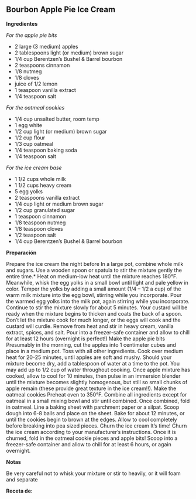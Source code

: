 ## Bourbon Apple Pie Ice Cream

**Ingredientes**

*For the apple pie bits*

- 2 large (3 medium) apples
- 2 tablespoons light (or medium) brown sugar
- 1/4 cup Berentzen’s Bushel & Barrel bourbon
- 2 teaspoons cinnamon
- 1/8 nutmeg
- 1/8 cloves
- juice of 1/2 lemon
- 1 teaspoon vanilla extract
- 1/4 teaspoon salt

*For the oatmeal cookies*

- 1/4 cup unsalted butter, room temp
- 1 egg white
- 1/2 cup light (or medium) brown sugar
- 1/2 cup flour
- 1/3 cup oatmeal
- 1/4 teaspoon baking soda
- 1/4 teaspoon salt

*For the ice cream base*

- 1 1/2 cups whole milk
- 1 1/2 cups heavy cream
- 5 egg yolks
- 2 teaspoons vanilla extract
- 1/4 cup light or medium brown sugar
- 1/2 cup granulated sugar
- 1 teaspoon cinnamon
- 1/8 teaspoon nutmeg
- 1/8 teaspoon cloves
- 1/2 teaspoon salt
- 1/4 cup Berentzen’s Bushel & Barrel bourbon

**Preparación**

Prepare the ice cream the night before
In a large pot, combine whole milk and sugars. Use a wooden spoon or spatula to stir the mixture gently the entire time.* Heat on medium-low heat until the mixture reaches 180°F. Meanwhile, whisk the egg yolks in a small bowl until light and pale yellow in color. Temper the yolks by adding a small amount (1/4 – 1/2 a cup) of the warm milk mixture into the egg bowl, stirring while you incorporate. Pour the warmed egg yolks into the milk pot, again stirring while you incorporate.
Continue to stir the mixture slowly for about 5 minutes. Your custard will be ready when the mixture begins to thicken and coats the back of a spoon. Don’t let the mixture cook for much longer, or the eggs will cook and the custard will curdle. Remove from heat and stir in heavy cream, vanilla extract, spices, and salt. Pour into a freezer-safe container and allow to chill for at least 12 hours (overnight is perfect!)
Make the apple pie bits
Presumably in the morning, cut the apples into 1 centimeter cubes and place in a medium pot. Toss with all other ingredients. Cook over medium heat for 20-25 minutes, until apples are soft and mushy. Should your mixture become dry, add a tablespoon of water at a time to the pot. You may add up to 1/2 cup of water throughout cooking. Once apple mixture has cooked, allow to cool for 10 minutes, then pulse in an immersion blender until the mixture becomes slightly homogenous, but still so small chunks of apple remain (these provide great texture in the ice cream!!).
Make the oatmeal cookies
Preheat oven to 350°F. Combine all ingredients except for oatmeal in a small mixing bowl and stir until combined. Once combined, fold in oatmeal.
Line a baking sheet with parchment paper or a silpat. Scoop dough into 6-8 balls and place on the sheet. Bake for about 12 minutes, or until the cookies begin to brown at the edges. Allow to cool completely before breaking into pea sized pieces.
Churn the ice cream
It’s time! Churn the ice cream according to your manufacturer’s instructions. Once it is churned, fold in the oatmeal cookie pieces and apple bits! Scoop into a freezer-safe container and allow to chill for at least 6 hours, or again overnight.

**Notas**

Be very careful not to whisk your mixture or stir to heavily, or it will foam and separate

**Receta de:** [](http://bromabakery.com/2014/11/bourbon-apple-pie-ice-cream.html)
